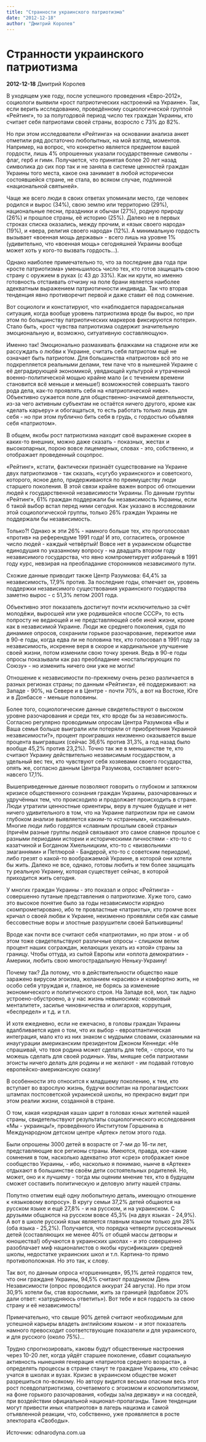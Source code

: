 ```yaml
---
title: "Странности украинского патриотизма"
date: "2012-12-18"
author: "Дмитрий Королев"
---
```


# Странности украинского патриотизма

**2012-12-18** Дмитрий Королев

В  уходящем уже году, после успешного проведения «Евро-2012», социологи  выявили «рост патриотических настроений на Украине». Так, если верить  исследованию, проведённому социологической группой «Рейтинг», то за  полугодовой период число тех граждан Украины, кто считает себя патриотами своей страны, возросло с 73% до 82%.

Но  при этом исследователи «Рейтинга» на основании анализа анкет отметили  ряд достаточно любопытных, на мой взгляд, моментов. Например, на вопрос,  что конкретно является предметом вашей гордости, лишь  4% опрошенных указали государственные символы - флаг, герб и гимн.  Получается, что принятая более 20 лет назад символика до сих пор так и  не заняла в системе ценностей граждан Украины того места, какое она  занимает в любой исторически состоявшейся стране, не стала, во всяком  случае, подлинной «национальной святыней».

Чаще  же всего люди в своих ответах упоминали место, где человек родился и  вырос (34%), свою землю или территорию (29%), национальные песни,  праздники и обычаи (27%), родную природу (26%) и прошлое страны, её  историю (25%). Далеко не в первых строках списка оказались, между  прочим, и «язык своего народа» (19%), и «вера, религия своего народа»  (12%). А минимальную гордость вызывает «военная мощь державы» - всего  лишь на уровне 1% (удивительно, что «военная мощь» сегодняшней Украины  вообще может хоть у кого-то вызвать гордость...).

Однако наиболее примечательно то, что за последние два года при «росте патриотизма» уменьшилось число тех, кто готов защищать свою страну с оружием в руках (с 43 до  33%). Как ни крути, но именно готовность отстаивать отчизну на поле  брани является наиболее адекватным выражением патриотичности индивида.  Так что вторая тенденция явно противоречит первой и даже ставит её под  сомнение.

Вот социологи и констатируют, что «наблюдается  парадоксальная ситуация, когда вообще уровень патриотизма вроде бы  вырос, но при этом по большинству патриотических маркеров фиксируются  потери». Стало быть, «рост чувства патриотизма содержит значительную эмоциональную и, возможно, ситуативную составляющую».

Именно так! Эмоционально размахивать флажками на стадионе или же рассуждать о любви к Украине, считать себя патриотом ещё не означает быть патриотом. Для большинства «патриотов» всё это не подкрепляется  реальными делами, тем паче что в нынешней Украине с её деградирующей  экономикой, увядающей культурой и утраченной военно-политической мощью  крайне мало (и с течением времени становится всё меньше и меньше!)  возможностей совершать такого рода дела, как-то проявлять себя на  «патриотической ниве». Объективно сужается поле для общественно-значимой  деятельности, из-за чего активным субъектам не остаётся ничего другого,  кроме как «делать карьеру» и обогащаться, то есть работать только лишь  для себя - но при этом публично бить себя в грудь, с гордостью объявляя  себя «патриотом».

В  общем, якобы рост патриотизма находит своё выражение скорее в каких-то  внешних, можно даже сказать - показных, жестах и высокопарных, порою  вовсе лицемерных, словах - это, собственно, и отображает проведенный  соцопрос.

«Рейтинг», кстати, фактически признаёт существование на Украине двух патриотизмов  - так сказать, «сугубо украинского» и советского, которого, ясное дело,  придерживаются по преимуществу люди старшего поколения. В этой связи  крайне важен вопрос об отношении людей к государственной независимости  Украины. По данным группы «Рейтинг», 61% граждан поддержали бы  независимость Украины, если б такой выбор встал перед ними сегодня. Как  указано в исследовании этой социологической группы, только 26% граждан Украины не поддержали бы независимость.

Только?! Однако ж эти 26% - намного больше тех, кто проголосовал «против» на референдуме 1991 года! И это, согласитесь, огромное число людей - каждый четвёртый!  Вовсе нет в украинском обществе единодушия по указанному вопросу - на  двадцать втором году независимого государства, что явно компрометирует  избранный в 1991 году курс, невзирая на преобладание сторонников  независимого пути.

Схожие  данные приводит также Центр Разумкова: 64,4% за независимость, 17,9%  против. За последние годы, отмечает он, уровень поддержки независимого  существования украинского государства заметно вырос - с 51,3% летом 2001  года.

Объективно  этот показатель достигнут почти исключительно за счёт молодёжи,  выросшей или уже родившейся «после СССР», то есть попросту не ведающей и  не представляющей себе иной жизни, кроме как в независимой  Украине. Люди же среднего поколения, судя по динамике опросов, сохранили  горькое разочарование, пережитое ими в 90-е годы, когда едва ли не  половина тех, кто голосовал в 1991 году за независимость, искренне веря в  скорое и кардинальное улучшение своей жизни, потом изменили свою точку  зрения. Ведь в 90-е годы опросы показывали как раз преобладание  «ностальгирующих по Союзу» - но изменить ничего они уже не могли!

Отношение  к независимости по-прежнему очень резко различается в разных регионах  страны; по данным «Рейтинга», её поддерживают: на Западе - 90%, на  Севере и в Центре - почти 70%, а вот на Востоке, Юге и в Донбассе - меньше половины.

Более  того, социологические данные свидетельствуют о высоком уровне  разочарования и среди тех, кто вроде бы за независимость. Согласно  регулярно проводимым опросам Центра Разумкова «Вы и Ваша семья больше выиграли или потеряли от приобретения Украиной независимости?»,  процент проигравших неизменно оказывается выше процента выигравших  (сейчас 36,6% против 31,3%, а год назад было вообще 45,2% против 23,2%).  Точно так же в меньшинстве те, кто считают Украину действительно независимым государством, а удельный вес тех, кто чувствуют себя хозяевами своего государства, опять же, согласно данным Центра Разумкова, составляет всего-навсего 17,1%.

Вышеприведенные данные позволяют говорить о глубоком и затяжном кризисе общественного сознания граждан Украины,  разочарованных и удручённых тем, что происходило и продолжает  происходить в стране. Люди утратили ценностные ориентиры, веру в лучшее  будущее и нет ничего удивительного в том, что на Украине патриотизм при  не самом глубоком анализе выявляется каким-то «странным», «искажённым».  Многие люди либо гордятся «славным прошлым своей страны» (причём разные  группы людей связывают это самое славное прошлое с разными периодами  истории и историческими личностями - кто-то с казатчиной и Богданом  Хмельницким, кто-то с «визвольними змаганнями» и Петлюрой - Бандерой,  кто-то с советским периодом), либо грезят о какой-то воображаемой  Украине, в которой они хотели бы жить. Далеко не все, однако, готовы  любить и тем более защищать ту реальную Украину, которая существует сейчас, в которой приходится жить сегодня.

У  многих граждан Украины - это показал и опрос «Рейтинга» - совершенно  путаные представления о патриотизме. Хуже того, само это высокое понятие  было за годы независимости изрядно скомпрометировано, ибо те  провластные «патриоты», кто громче всех кричал о своей любви к Украине,  неизменно проявляли себя как самые бессовестные воры и злостные  разрушители своей Батькивщины!

Вроде как почти все считают себя «патриотами», но при этом - и об этом тоже свидетельствуют различные опросы - слишком велик процент наших сограждан, желающих уехать из «этой» страны за границу. Чтобы оттуда, из сытой Европы или «оплота демократии» - Америки, любить свою многострадальную Неньку-Украину!

Почему  так? Да потому, что в действительности общество наше заражено вирусом  эгоизма, желанием «красиво» и комфортно жить, не особо себя утруждая и,  главное, не борясь за изменение экономического и политического строя. На  Западе всё, мол, так ладно устроено-обустроено, а у нас жизнь  невыносима: «совковый менталитет», засилье чиновничества и олигархов,  коррупция, «беспредел» и т.д. и т.п.

И  хотя ежедневно, если не ежечасно, в головы граждан Украины  вдалбливается идея о том, что их выбор - евроатлантическая интеграция,  мало кто из них знаком с мудрыми словами, сказанными на инаугурации  американским президентом Джоном Кеннеди: «Не спрашивай, что твоя родина может сделать для тебя, - спроси, что ты можешь сделать для своей родины». Увы, мнящие себя патриотами эгоисты ничего делать для родины и не желают - им подавай готовую европейско-американскую сказку!

В  особенности это относится к младшему поколению, к тем, кто вступает во  взрослую жизнь, будучи воспитан на пропагандистских штампах  постсоветской украинской школы, но прекрасно видит при этом реалии  жизни, созданной в стране.

О  том, какая «изрядная каша» царит в головах юных жителей нашей страны,  свидетельствуют результаты социологического исследования «Мы -  украинцы!», проведённого Институтом Горшенина в Международном детском  центре «Артек» летом этого года.

Были  опрошены 3000 детей в возрасте от 7-ми до 16-ти лет, представляющие все  регионы страны. Имеются, правда, кое-какие сомнения в том, насколько  адекватно этот «срез» отображает юное сообщество Украины, - ибо,  насколько я понимаю, нынче в «Артеке» отдыхают в большинстве своём дети  состоятельных родителей. Но, может, оно и к лучшему - тогда мы оценим  мнение тех, кто в будущем сможет составить политическую и деловую элиту  нашей страны.

Попутно  отметим ещё одну любопытную деталь, имеющую отношение к «языковому  вопросу». В кругу семьи 37,2% детей общаются на русском языке и ещё  27,8% - и на русском, и на украинском. С друзьями общаются на русском  вовсе 45,3% (на двух языках - 24,9%). А вот в школе русский  язык является главным языком только для 28% (оба языка - 25,2%).  Получается, что порядка четверти русскоязычных детей (составляющих не  менее 40% от общей массы детворы и юношества!) обучаются в украинских  школах - и это совершенно разоблачает миф националистов о якобы  «русификации» средней школы, недостатке украинских школ и т.п.  Картина-то прямо противоположная. Но это так, к слову.

Так вот, по данным опроса «горшенинцев», 95,1% детей гордятся тем, что они граждане Украины, 94,5% считают праздником День Независимости (опрос проводился аккурат 24 августа). Но при этом 30,9% хотели бы, став взрослыми, жить за границей (вдобавок 20% дали ответ: «затрудняюсь ответить»). Вот тебе и вся гордость за свою страну и её независимость!

Примечательно,  что свыше 90% детей считают необходимым для успешной карьеры владеть  английским языком - и этот показатель намного превосходит  соответствующие показатели и для украинского, и для русского (около  75%)...

Трудно  спрогнозировать, каковы будут общественные настроения через 10-20 лет,  когда уйдёт старшее поколение, сбавит социальную активность нынешняя  генерация «патриотов среднего возраста», а определять процессы в стране  станут те граждане Украины, кто сейчас учатся в школах и вузах. Кризис в  украинском обществе может разрешиться по-всякому. Но автору видится  весьма опасным весь этот рост псевдопатриотизма, сочетаемого с эгоизмом и  космополитизмом, на фоне горького разочарования, «обиды за/на державу» и  на соседей, при воздействии официальной национал-пропаганды. Такие  тенденции могут привести иных «патриотов» в лагерь нацизма и самой  отъявленной реакции, что, собственно, уже проявляется в росте электората  «Свободы».

Источник: odnarodyna.com.ua